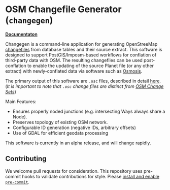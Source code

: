 # OSM Changefile Generator (`changegen`)

[**Documentaton**](https://trailbehind.github.io/changegen)

Changegen is a command-line application for generating OpenStreeMap [changefiles](https://wiki.openstreetmap.org/wiki/OsmChange) from database tables and their source extract. This software is designed to support PostGIS/Imposm-based workflows for conflation of third-party data with OSM. The resulting changefiles can be used post-conflation to enable the updating of the source Planet file (or any other extract) with newly-conflated data via software such as [Osmosis](https://wiki.openstreetmap.org/wiki/Osmosis).

The primary output of this software are `.osc` files, described in detail [here](https://wiki.openstreetmap.org/wiki/OsmChange). (_It is important to note that `.osc` change files are distinct from [OSM Change Sets](https://wiki.openstreetmap.org/wiki/Changeset)_)

Main Features:

- Ensures properly noded junctions (e.g. intersecting Ways always share a Node).
- Preserves topology of existing OSM network.
- Configurable ID generation (negative IDs, arbitrary offsets)
- Use of GDAL for efficient geodata processing

This software is currently in an alpha release, and will change rapidly.

## Contributing

We welcome pull requests for consideration. This repository uses pre-commit hooks to validate contributions for style. Please [install and enable `pre-commit`](https://pre-commit.com/#quick-start).
